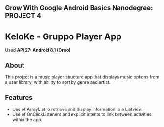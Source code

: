 ## Grow With Google Android Basics Nanodegree: PROJECT 4
# KeloKe - Gruppo Player App

Used **API 27: Android 8.1 (Oreo)**

## About
This project is a music player structure app that displays music options from a user library, with ability to sort by genre and artist.

## Features
- Use of ArrayList to retrieve and display information to a Listview.
- Use of OnClickListeners and explicit intents to link between activities within the app.
